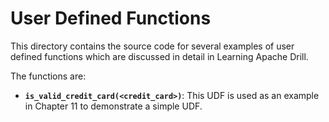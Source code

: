 # User Defined Functions
This directory contains the source code for several examples of user defined functions which are discussed in detail in Learning Apache Drill. 

The functions are:
* **`is_valid_credit_card(<credit_card>)`**:  This UDF is used as an example in Chapter 11 to demonstrate a simple UDF. 
